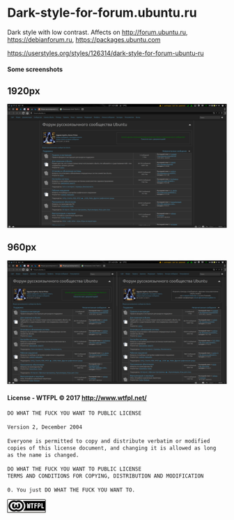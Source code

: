 # Dark-style-for-forum.ubuntu.ru
Dark style with low contrast.
Affects on http://forum.ubuntu.ru, https://debianforum.ru, https://packages.ubuntu.com

https://userstyles.org/styles/126314/dark-style-for-forum-ubuntu-ru

#### Some screenshots

## 1920px
![](/screenshots/1920.png?raw=true)

## 960px
![](/screenshots/960.png?raw=true)

#### License - WTFPL © 2017  http://www.wtfpl.net/
 

```
DO WHAT THE FUCK YOU WANT TO PUBLIC LICENSE 

Version 2, December 2004

Everyone is permitted to copy and distribute verbatim or modified
copies of this license document, and changing it is allowed as long
as the name is changed.

DO WHAT THE FUCK YOU WANT TO PUBLIC LICENSE
TERMS AND CONDITIONS FOR COPYING, DISTRIBUTION AND MODIFICATION

0. You just DO WHAT THE FUCK YOU WANT TO.

```
[![WTFPL](/screenshots/wtfpl-badge-1.png?raw=true)](http://www.wtfpl.net "WTFPL")
